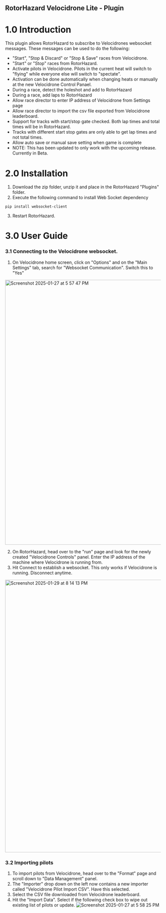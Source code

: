 ## RotorHazard Velocidrone Lite - Plugin

# 1.0 Introduction 

This plugin allows RotorHazard to subscribe to Velocidrones websocket messages. These messages can be used to do the following:

* "Start", "Stop & Discard" or "Stop & Save" races from Velocidrone.
* "Start" or "Stop" races from RotorHazard.
* Activate pilots in Velocidrone. Pilots in the current heat will switch to "flying" while everyone else will switch to "spectate".
* Activation can be done automatically when changing heats or manually at the new Velocidrone Control Panael. 
* During a race, detect the holeshot and add to RotorHazard
* During a race, add laps to RotorHazard 
* Allow race director to enter IP address of Velocidrone from Settings page
* Allow race director to import the csv file exported from Velocidrone leaderboard.
* Support for tracks with start/stop gate checked. Both lap times and total times will be in RotorHazard.
* Tracks with different start stop gates are only able to get lap times and not total times.
* Allow auto save or manual save setting when game is complete
* NOTE: This has been updated to only work with the upcoming release. Currently in Beta. 

# 2.0 Installation

1. Download the zip folder, unzip it and place in the RotorHazard "Plugins" folder.
2. Execute the following command to install Web Socket dependency

```
pip install websocket-client
```
3. Restart RotorHazard.

# 3.0 User Guide

### 3.1 Connecting to the Velocidrone websocket.
1. On Velocidrone home screen, click on "Options" and on the "Main Settings" tab, search for "Websocket Communication". Switch this to "Yes"
<img width="853" alt="Screenshot 2025-01-27 at 5 57 47 PM" src="https://github.com/user-attachments/assets/276a201d-c85f-4028-b52b-b9bcbbd0e158" />

2. On RotorHazard, head over to the "run" page and look for the newly created "Velocidrone Controls" panel. Enter the IP address of the machine where Velocidrone is running from.
3. Hit Connect to establish a websocket. This only works if Velocidrone is running. Disconnect anytime.


<img width="878" alt="Screenshot 2025-01-29 at 8 14 13 PM" src="https://github.com/user-attachments/assets/292acd4d-2d48-4206-8139-42e0bcdf9c00" />



### 3.2 Importing pilots 
1. To import pilots from Velocidrone, head over to the "Format" page and scroll down to "Data Management" panel.
2. The "Importer" drop down on the left now contains a new importer called "Velocidrone Pilot Import CSV". Have this selected.
3. Select the CSV file downloaded from Velocidrone leaderboard.
4. Hit the "Import Data". Select if the following check box to wipe out existing list of pilots or update.
![Screenshot 2025-01-27 at 5 58 25 PM](https://github.com/user-attachments/assets/dc10a3a8-83cb-4083-89c3-464d2ac03384)



